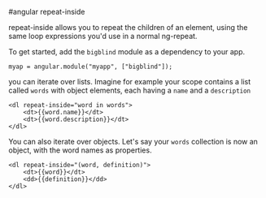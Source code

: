 #angular repeat-inside

repeat-inside allows you to repeat the children of an element, using the same loop expressions you'd use in a normal ng-repeat.

To get started, add the `bigblind` module as a dependency to your app.

    myap = angular.module("myapp", ["bigblind"]);

you can iterate over lists. Imagine for example your scope contains a list called `words` with object elements, each having a `name` and a `description`

```
<dl repeat-inside="word in words">
    <dt>{{word.name}}</dt>
    <dt>{{word.description}}</dt>
</dl>
```

You can also iterate over objects. Let's say your `words` collection  is now an object, with the word names as properties.


```
<dl repeat-inside="(word, definition)">
    <dt>{{word}}</dt>
    <dd>{{definition}}</dd>
</dl>
```
